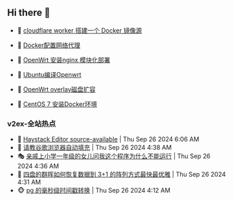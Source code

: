 ## Hi there 👋

<!--
**dkyg666/dkyg666** is a ✨ _special_ ✨ repository because its `README.md` (this file) appears on your GitHub profile.

Here are some ideas to get you started:

- 🔭 I’m currently working on ...
- 🌱 I’m currently learning ...
- 👯 I’m looking to collaborate on ...
- 🤔 I’m looking for help with ...
- 💬 Ask me about ...
- 📫 How to reach me: ...
- 😄 Pronouns: ...
- ⚡ Fun fact: ...
-->

<!-- BLOG-POST-LIST:START -->
- 🦩 [cloudflare worker 搭建一个 Docker 镜像源](http://blog.1996099.xyz/archives/cloudflare-worker-da-jian-yi-ge-docker-jing-xiang-zhan) 

- 🚦 [Docker配置网络代理](http://blog.1996099.xyz/archives/dockerpei-zhi-wang-luo-dai-li) 

- 🫶 [OpenWrt 安装nginx 模块化部署](http://blog.1996099.xyz/archives/openwrt-an-zhuang-nginx-mo-kuai-hua-bu-shu) 

- 🦄 [Ubuntu编译Openwrt](http://blog.1996099.xyz/archives/ubuntuzi-bian-yi-openwrt) 

- 🐻 [OpenWrt overlay磁盘扩容](http://blog.1996099.xyz/archives/openwrt-overlay) 

- 🤖 [CentOS 7 安装Docker环境](http://blog.1996099.xyz/archives/centos-docker) 
<!-- BLOG-POST-LIST:END -->

### v2ex-全站热点
<!-- v2ex:START -->
- 🥸 [Haystack Editor source-available](https://www.v2ex.com/t/1075981#reply0) | Thu Sep 26 2024 6:06 AM
- 🤗 [请教谷歌浏览器自动填充](https://www.v2ex.com/t/1075961#reply1) | Thu Sep 26 2024 4:38 AM
- 🎭 [亲戚上小学一年级的女儿问我这个程序为什么不能运行](https://www.v2ex.com/t/1075959#reply36) | Thu Sep 26 2024 4:36 AM
- 🥷 [四盘的群晖如何恢复数据到 3+1 的阵列方式最快最优雅](https://www.v2ex.com/t/1075955#reply4) | Thu Sep 26 2024 4:31 AM
- 🐵 [pg 的毫秒级时间戳转换](https://www.v2ex.com/t/1075950#reply7) | Thu Sep 26 2024 4:12 AM<!-- v2ex:END -->

